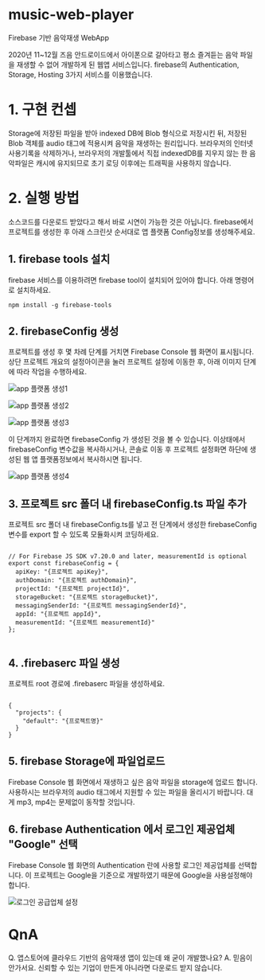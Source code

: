 # music-web-player
Firebase 기반 음악재생 WebApp

2020년 11~12월 즈음 안드로이드에서 아이폰으로 갈아타고 평소 즐겨듣는 음악 파일을 재생할 수 없어 개발하게 된 웹앱 서비스입니다. 
firebase의 Authentication, Storage, Hosting 3가지 서비스를 이용했습니다.

# 1. 구현 컨셉
Storage에 저장된 파일을 받아 indexed DB에 Blob 형식으로 저장시킨 뒤, 저장된 Blob 객체를 audio 태그에 적용시켜 음악을 재생하는 원리입니다. 브라우저의 인터넷 사용기록을 삭제하거나, 브라우저의 개발툴에서 직접 indexedDB를 지우지 않는 한 음악파일은 캐시에 유지되므로 초기 로딩 이후에는 트래픽을 사용하지 않습니다.

# 2. 실행 방법
소스코드를 다운로드 받았다고 해서 바로 시연이 가능한 것은 아닙니다. firebase에서 프로젝트를 생성한 후 아래 스크린샷 순서대로 앱 플랫폼 Config정보를 생성해주세요.

## 1. firebase tools 설치
firebase 서비스를 이용하려면 firebase tool이 설치되어 있어야 합니다. 아래 명령어로 설치하세요.

```npm install -g firebase-tools```

## 2. firebaseConfig 생성

프로젝트를 생성 후 몇 차례 단계를 거치면 Firebase Console 웹 화면이 표시됩니다. 상단 프로젝트 개요의 설정아이콘을 눌러 프로젝트 설정에 이동한 후, 아래 이미지 단계에 따라 작업을 수행하세요.

![app 플랫폼 생성1](/docs/img/appconfig1.png)

![app 플랫폼 생성2](/docs/img/appconfig2.png)

![app 플랫폼 생성3](/docs/img/appconfig3.png)

이 단계까지 완료하면 firebaseConfig 가 생성된 것을 볼 수 있습니다. 이상태에서 firebaseConfig 변수값을 복사하시거나, 콘솔로 이동 후 프로젝트 설정화면 하단에 생성된 웹 앱 플랫폼정보에서 복사하시면 됩니다.

![app 플랫폼 생성4](/docs/img/appconfig4.png)

## 3. 프로젝트 src 폴더 내 firebaseConfig.ts 파일 추가

프로젝트 src 폴더 내 firebaseConfig.ts를 넣고 전 단계에서 생성한 firebaseConfig 변수를 export 할 수 있도록 모듈화시켜 코딩하세요.

<pre><code>
// For Firebase JS SDK v7.20.0 and later, measurementId is optional
export const firebaseConfig = {
  apiKey: "{프로젝트 apiKey}",
  authDomain: "{프로젝트 authDomain}",
  projectId: "{프로젝트 projectId}",
  storageBucket: "{프로젝트 storageBucket}",
  messagingSenderId: "{프로젝트 messagingSenderId}",
  appId: "{프로젝트 appId}",
  measurementId: "{프로젝트 measurementId}"
};

</code></pre>

## 4. .firebaserc 파일 생성
프로젝트 root 경로에 .firebaserc 파일을 생성하세요.

<pre><code>
{
  "projects": {
    "default": "{프로젝트명}"
  }
}
</code></pre>

## 5. firebase Storage에 파일업로드
Firebase Console 웹 화면에서 재생하고 싶은 음악 파일을 storage에 업로드 합니다. 사용하시는 브라우저의 audio 태그에서 지원할 수 있는 파일을 올리시기 바랍니다. 대게 mp3, mp4는 문제없이 동작할 것입니다.

## 6. firebase Authentication 에서 로그인 제공업체 "Google" 선택
Firebase Console 웹 화면의 Authentication 란에 사용할 로그인 제공업체를 선택합니다. 이 프로젝트는 Google을 기준으로 개발하였기 때문에 Google을 사용설정해야 합니다.

![로그인 공급업체 설정](/docs/img/setauth.png)

# QnA

Q. 앱스토어에 클라우드 기반의 음악재생 앱이 있는데 왜 굳이 개발했나요?
A. 믿음이 안가서요. 신뢰할 수 있는 기업이 만든게 아니라면 다운로드 받지 않습니다.

